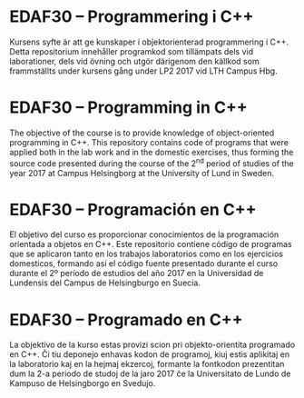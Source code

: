 # EDAF30 – Programmering i C++
Kursens syfte är att ge kunskaper i objektorienterad programmering i C++. Detta repositorium innehåller programkod som tillämpats dels vid laborationer, dels vid övning och utgör därigenom den källkod som frammställts under kursens gång under LP2 2017 vid LTH Campus Hbg.

# EDAF30 – Programming in C++
The objective of the course is to provide knowledge of object-oriented programming in C++. This repository contains code of programs that were applied both in the lab work and in the domestic exercises, thus forming the source code presented during the course of the 2<sup>nd</sup> period of studies of the year 2017 at Campus Helsingborg at the University of Lund in Sweden.

# EDAF30 – Programación en C++
El objetivo del curso es proporcionar conocimientos de la programación orientada a objetos en C++. Este repositorio contiene código de programas que se aplicaron tanto en los trabajos laboratorios como en los ejercicios domesticos, formando así el código fuente presentado durante el curso durante el 2º período de estudios del año 2017 en la Universidad de Lundensis del Campus de Helsingburgo en Suecia.

# EDAF30 – Programado en C++
La objektivo de la kurso estas provizi scion pri objekto-orientita programado en C++. Ĉi tiu deponejo enhavas kodon de programoj, kiuj estis aplikitaj en la laboratorio kaj en la hejmaj ekzercoj, formante la fontkodon prezentitan dum la 2-a periodo de studoj de la jaro 2017 ĉe la Universitato de Lundo de Kampuso de Helsingborgo en Svedujo.
